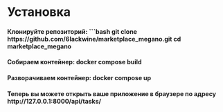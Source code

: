 <h1>Установка</h1>
<div>
  <h4>Клонируйте репозиторий: ```bash git clone https://github.com/6lackwine/marketplace_megano.git cd marketplace_megano</h4>
  <h4>Собираем контейнер: docker compose build</h4>
  <h4>Разворачиваем контейнер: docker compose up</h4>
  <h4>Теперь вы можете открыть ваше приложение в браузере по адресу http://127.0.0.1:8000/api/tasks/</h4>
</div>
